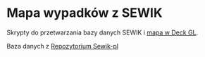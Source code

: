 # Mapa wypadków z SEWIK

Skrypty do przetwarzania bazy danych SEWIK i [mapa w Deck GL]([https://sewik-mapa.github.io/sewik_mapa/](https://sewik-mapa.github.io/sewik_mapa/?lat=52.250216&lon=21.047861&zoom=10.33&years=2024&voivodeships=MAZOWIECKIE&severity=Fatal%2CSerious%2CSlight&radius=22)).

Baza danych z [Repozytorium Sewik-pl](https://github.com/sewik-pl)

